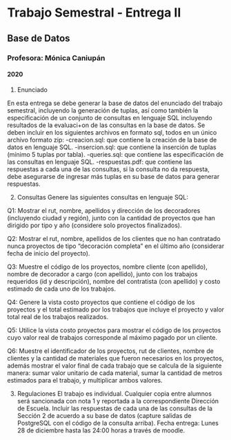 # **Trabajo Semestral - Entrega II**

## Base de Datos

### Profesora: Mónica Caniupán

#### 2020

1. Enunciado

En esta entrega se debe generar la base de datos del enunciado del trabajo semestral, incluyendo
la generación de tuplas, así como también la especificación de un conjunto de consultas en lenguaje
SQL incluyendo resultados de la evaluaci+on de las consultas en la base de datos.
Se deben incluir en los siguientes archivos en formato sql, todos en un único archivo formato zip:
-creacion.sql: que contiene la creación de la base de datos en lenguaje SQL.
-insercion.sql: que contiene la inserción de tuplas (mínimo 5 tuplas por tabla).
-queries.sql: que contiene las especificación de las consultas en lenguaje SQL.
-respuestas.pdf: que contiene las respuestas a cada una de las consultas, si la consulta no da
respuesta, debe asegurarse de ingresar más tuplas en su base de datos para generar respuestas.

2. Consultas
Genere las siguientes consultas en lenguaje SQL:

Q1: Mostrar el rut, nombre, apellidos y dirección de los decoradores (incluyendo ciudad y región),
junto con la cantidad de proyectos que han dirigido por tipo y año (considere solo proyectos
finalizados).

Q2: Mostrar el rut, nombre, apellidos de los clientes que no han contratado nunca proyectos de
tipo “decoración completa” en el último año (considerar fecha de inicio del proyecto).

Q3: Muestre el código de los proyectos, nombre cliente (con apellido), nombre de decorador a cargo
(con apellido), junto con los trabajos requeridos (id y descripción), nombre del contratista (con
apellido) y costo estimado de cada uno de los trabajos.

Q4: Genere la vista costo proyectos que contiene el código de los proyectos y el total estimado por
los trabajos que incluye el proyecto y valor total real de los trabajos realizados.

Q5: Utilice la vista costo proyectos para mostrar el código de los proyectos cuyo valor real de
trabajos corresponde al máximo pagado por un cliente.

Q6: Muestre el identificador de los proyectos, rut de clientes, nombre de clientes y la cantidad de
materiales que fueron necesarios en los proyectos, además mostrar el valor final de cada trabajo
que se calcula de la siguiente manera: sumar valor unitario de cada material, sumar la cantidad
de metros estimados para el trabajo, y multiplicar ambos valores.

3. Regulaciones
El trabajo es individual.
Cualquier copia entre alumnos será sancionada con nota 1 y reportada a la correspondiente
Dirección de Escuela.
Incluir las respuestas de cada una de las consultas de la Sección 2 de acuerdo a su
base de datos (capture salidas de PostgreSQL con el código de la consulta arriba).
Fecha entrega: Lunes 28 de diciembre hasta las 24:00 horas a través de moodle.
